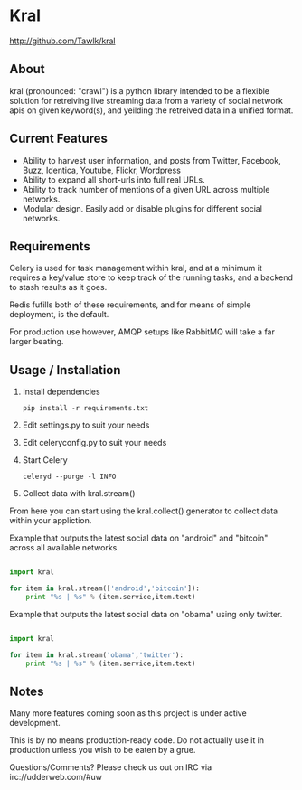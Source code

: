 # Kral #

<http://github.com/Tawlk/kral>

## About ##

kral (pronounced: "crawl") is a python library intended to be a flexible solution 
for retreiving live streaming data from a variety of social network apis on given
keyword(s), and yeilding the retreived data in a unified format.

## Current Features ##

  * Ability to harvest user information, and posts from Twitter, Facebook, Buzz,
    Identica, Youtube, Flickr, Wordpress 
  * Ability to expand all short-urls into full real URLs.
  * Ability to track number of mentions of a given URL across multiple networks.
  * Modular design. Easily add or disable plugins for different social networks.

## Requirements ##

Celery is used for task management within kral, and at a minimum it requires
a key/value store to keep track of the running tasks, and a backend to stash
results as it goes.

Redis fufills both of these requirements, and for means of simple deployment,
is the default.

For production use however, AMQP setups like RabbitMQ will take a far larger
beating.

## Usage / Installation ##

1. Install dependencies

    ```pip install -r requirements.txt```

2. Edit settings.py to suit your needs

3. Edit celeryconfig.py to suit your needs

4. Start Celery

    ```celeryd --purge -l INFO```

5.  Collect data with kral.stream()

From here you can start using the kral.collect() generator to collect data
within your appliction.

Example that outputs the latest social data on "android" and "bitcoin" across
all available networks.

```python

import kral

for item in kral.stream(['android','bitcoin']):
    print "%s | %s" % (item.service,item.text)

```

Example that outputs the latest social data on "obama" using only twitter.

```python

import kral

for item in kral.stream('obama','twitter'):
    print "%s | %s" % (item.service,item.text)

```

## Notes ##

Many more features coming soon as this project is under active development.

This is by no means production-ready code. Do not actually use it in
production unless you wish to be eaten by a grue.

Questions/Comments? Please check us out on IRC via irc://udderweb.com/#uw
